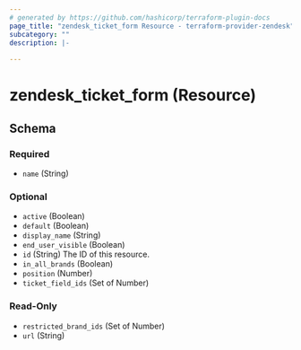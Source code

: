 ```yaml
---
# generated by https://github.com/hashicorp/terraform-plugin-docs
page_title: "zendesk_ticket_form Resource - terraform-provider-zendesk"
subcategory: ""
description: |-
  
---
```


# zendesk_ticket_form (Resource)





<!-- schema generated by tfplugindocs -->
## Schema

### Required

- `name` (String)

### Optional

- `active` (Boolean)
- `default` (Boolean)
- `display_name` (String)
- `end_user_visible` (Boolean)
- `id` (String) The ID of this resource.
- `in_all_brands` (Boolean)
- `position` (Number)
- `ticket_field_ids` (Set of Number)

### Read-Only

- `restricted_brand_ids` (Set of Number)
- `url` (String)


